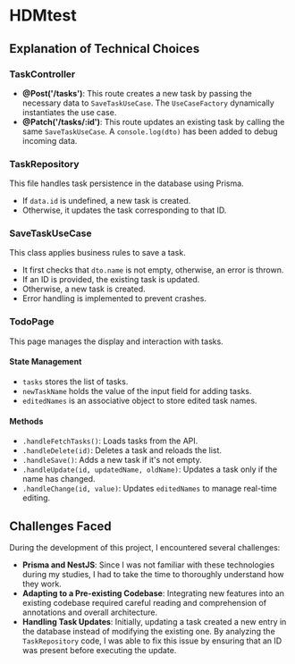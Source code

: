 # HDMtest

## Explanation of Technical Choices

### TaskController

- **@Post('/tasks')**: This route creates a new task by passing the necessary data to `SaveTaskUseCase`. The `UseCaseFactory` dynamically instantiates the use case.
- **@Patch('/tasks/:id')**: This route updates an existing task by calling the same `SaveTaskUseCase`. A `console.log(dto)` has been added to debug incoming data.

### TaskRepository

This file handles task persistence in the database using Prisma.

- If `data.id` is undefined, a new task is created.
- Otherwise, it updates the task corresponding to that ID.

### SaveTaskUseCase

This class applies business rules to save a task.

- It first checks that `dto.name` is not empty, otherwise, an error is thrown.
- If an ID is provided, the existing task is updated.
- Otherwise, a new task is created.
- Error handling is implemented to prevent crashes.

### TodoPage

This page manages the display and interaction with tasks.

#### State Management

- `tasks` stores the list of tasks.
- `newTaskName` holds the value of the input field for adding tasks.
- `editedNames` is an associative object to store edited task names.

#### Methods

- `.handleFetchTasks()`: Loads tasks from the API.
- `.handleDelete(id)`: Deletes a task and reloads the list.
- `.handleSave()`: Adds a new task if it's not empty.
- `.handleUpdate(id, updatedName, oldName)`: Updates a task only if the name has changed.
- `.handleChange(id, value)`: Updates `editedNames` to manage real-time editing.

## Challenges Faced

During the development of this project, I encountered several challenges:

- **Prisma and NestJS**: Since I was not familiar with these technologies during my studies, I had to take the time to thoroughly understand how they work.
- **Adapting to a Pre-existing Codebase**: Integrating new features into an existing codebase required careful reading and comprehension of annotations and overall architecture.
- **Handling Task Updates**: Initially, updating a task created a new entry in the database instead of modifying the existing one. By analyzing the `TaskRepository` code, I was able to fix this issue by ensuring that an ID was present before executing the update.